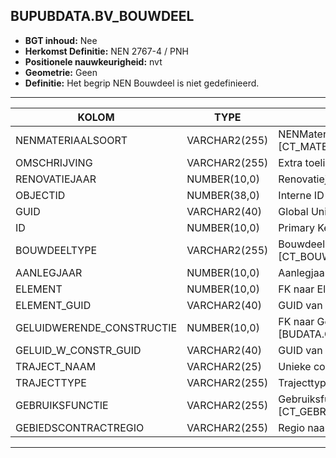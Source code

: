 ﻿## BUPUBDATA.BV_BOUWDEEL


* __BGT inhoud:__ Nee
* __Herkomst Definitie:__ NEN 2767-4 / PNH
* __Positionele nauwkeurigheid:__ nvt
* __Geometrie:__ Geen
* __Definitie:__ Het begrip NEN Bouwdeel is niet gedefinieerd.



***

|KOLOM                               |TYPE              |DEFINITIE|
|------                              |----              |-----    |
|NENMATERIAALSOORT                   |VARCHAR2(255)     |NENMateriaalsoort, keuzelijst [CT_MATERIAALSOORT]|
|OMSCHRIJVING                        |VARCHAR2(255)     |Extra toelichting|
|RENOVATIEJAAR                         |NUMBER(10,0)    |Renovatiejaar|
|OBJECTID                            |NUMBER(38,0)      |Interne ID ArcGIS|
|GUID                                |VARCHAR2(40)      |Global Unique Identifier|
|ID                                  |NUMBER(10,0)      |Primary Key|
|BOUWDEELTYPE                        |VARCHAR2(255)     |Bouwdeel type, keuzelijst [CT_BOUWDEEL_TYPE]|
|AANLEGJAAR                            |NUMBER(10,0)    |Aanlegjaar|
|ELEMENT                             |NUMBER(10,0)      |FK naar Element|
|ELEMENT_GUID                        |VARCHAR2(40)    |GUID van het Element|
|GELUIDWERENDE_CONSTRUCTIE             |NUMBER(10,0)      |FK naar Geluidwerende Constructie [BUDATA.GELUIDWERENDE_CONSTRUCTIE]|
|GELUID_W_CONSTR_GUID                |VARCHAR2(40)    |GUID van Geluidwerende Constructie|
|TRAJECT_NAAM                        |VARCHAR2(25)      |Unieke code ter identificatie van een traject|
|TRAJECTTYPE                         |VARCHAR2(255)    |Trajecttype, keuzelijst [CT_TRAJECTTYPE]|
|GEBRUIKSFUNCTIE                    |VARCHAR2(255)    |Gebruiksfunctie, keuzelijst [CT_GEBRUIKSFUNCTIE]|
|GEBIEDSCONTRACTREGIO                |VARCHAR2(255)  |Regio naam|
***

